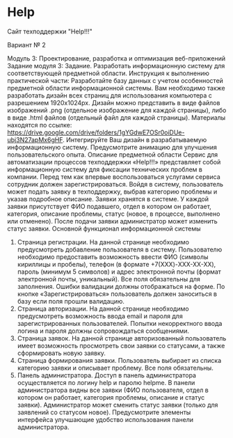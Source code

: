 # Help
Сайт техподдержки "Help!!!"

Вариант № 2

Модуль 3: Проектирование, разработка и оптимизация веб-приложений
Задание модуля 3:
Задание. Разработать информационную систему для соответствующей предметной области.
Инструкция к выполнению практической части:
Разработайте базу данных с учетом особенностей предметной области информационной системы.
Вам необходимо также разработать дизайн всех страниц для использования компьютера с разрешением 1920x1024px. Дизайн можно представить в виде файлов изображений .png (отдельное изображение для каждой страницы), либо в виде .html файлов (отдельный файл для каждой страницы). Материалы находятся по ссылке: https://drive.google.com/drive/folders/1gYGdwE7OSr0oiDUe-ubj3N27apMx6gHF. 
Интегрируйте Ваш дизайн в разрабатываемую информационную систему. Предусмотрите анимацию для улучшения пользовательского опыта.
Описание предметной области
Сервис для автоматизации процессов техподдержки «Help!!!» представляет собой информационную систему для фиксации технических проблем в компании.
Перед тем как впервые воспользоваться услугами сервиса сотрудник должен зарегистрироваться. 
Войдя в систему, пользователь может подать заявку в техподдержку, выбрав категорию проблемы и указав подробное описание.
Заявки хранятся в системе. У каждой заявки присутствует ФИО подавшего, отдел в котором он работает, категория, описание проблемы, статус (новое, в процессе, выполнено или отменено).
После подачи заявки администратор может изменить статус заявки.
Основной функционал информационной системы
1.	Страница регистрации. На данной странице необходимо предусмотреть добавление пользователя в систему. Пользователю необходимо предоставить возможность ввести ФИО (символы кириллицы и пробелы), телефон (в формате +7(XXX)-XXX-XX-XX), пароль (минимум 5 символов) и адрес электронной почты (формат электронной почты, уникальный). Все поля обязательны для заполнения.  Ошибки валидации должны отображаться на форме. По кнопке «Зарегистрироваться» пользователь должен заноситься в базу если поля прошли валидацию. 
2.	Страница авторизации. На данной странице необходимо предусмотреть возможность ввода email и пароля для зарегистрированных пользователей. Попытки некорректного ввода логина и пароля должны сопровождаться сообщениями.
3.	Страница заявок. На данной странице авторизованный пользователь имеет возможность просмотреть свои заявки со статусами, а также сформировать новую заявку. 
4.	Страница формирования заявки. Пользователь выбирает из списка категорию заявки и описывает проблему. Все поля обязательны.
5.	Панель администратора. Доступ в панель администратора осуществляется по логину help и паролю helpme. В панели администратора видны все заявки (ФИО пользователя, отдел в котором он работает, категория проблемы, описание и статус заявки). Администратор может сменить статус заявки (только для заявлений со статусом новое). Предусмотрите элементы интерфейса улучшающие удобство использования панели администратора.
